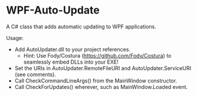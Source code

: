 # WPF-Auto-Update
A C# class that adds automatic updating to WPF applications.

Usage:
* Add AutoUpdater.dll to your project references.
  * Hint: Use Fody/Costura (https://github.com/Fody/Costura) to seamlessly embed DLLs into your EXE!
* Set the URIs in AutoUpdater.RemoteFileURI and AutoUpdater.ServiceURI (see comments).
* Call CheckCommandLineArgs() from the MainWindow constructor.
* Call CheckForUpdates() wherever, such as MainWindow.Loaded event.
